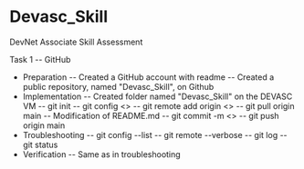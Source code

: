 # Devasc_Skill
DevNet Associate Skill Assessment

Task 1 -- GitHub
- Preparation
-- Created a GitHub account with readme
-- Created a public repository, named "Devasc_Skill", on Github
- Implementation
-- Created folder named "Devasc_Skill" on the DEVASC VM
-- git init
-- git config <>
-- git remote add origin <>
-- git pull origin main
-- Modification of README.md
-- git commit -m <>
-- git push origin main
- Troubleshooting
-- git config --list
-- git remote --verbose
-- git log
-- git status
- Verification
-- Same as in troubleshooting 
